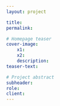 ```yaml
---
layout: project

title: 
permalink: 

# Homepage teaser
cover-image:
    x1: 
    x2: 
    description: 
teaser-text: 

# Project abstract
subheader: 
role: 
client: 
---
```


<!-- 
    Available extra components
    --------------------------

    Image: {% include project-markdown-image.html source="" description ="" %}
    Video: {% include project-markdown-video.html url="" %}

    Case study structure
    --------------------

    1. The abstract is a simple value proposition statement / ad-lib
    2. First paragraph should describe the project kick-off and first steps. A workshop? What situation did you start with?
    3. Make sections for every main sub-project like infographics, icons, design system
    4. Summarize screenshots in a "Screenshots" section
    5. Add funny team pictures at the end for impressions :)
-->